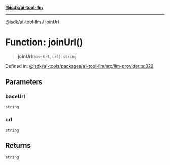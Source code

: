 [**@isdk/ai-tool-llm**](../README.md)

***

[@isdk/ai-tool-llm](../globals.md) / joinUrl

# Function: joinUrl()

> **joinUrl**(`baseUrl`, `url`): `string`

Defined in: [@isdk/ai-tools/packages/ai-tool-llm/src/llm-provider.ts:322](https://github.com/isdk/ai-tool-llm.js/blob/b85f02c051e6cb4b9c451fe72592c4077cb731a4/src/llm-provider.ts#L322)

## Parameters

### baseUrl

`string`

### url

`string`

## Returns

`string`
